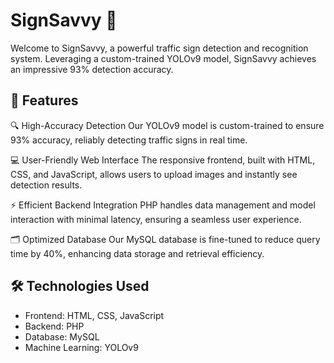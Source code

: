 # SignSavvy 🚦

Welcome to SignSavvy, a powerful traffic sign detection and recognition system. Leveraging a custom-trained YOLOv9 model, SignSavvy achieves an impressive 93% detection accuracy.



## 🌟 Features

🔍 High-Accuracy Detection
Our YOLOv9 model is custom-trained to ensure 93% accuracy, reliably detecting traffic signs in real time.

💻 User-Friendly Web Interface
The responsive frontend, built with HTML, CSS, and JavaScript, allows users to upload images and instantly see detection results.

⚡ Efficient Backend Integration
PHP handles data management and model interaction with minimal latency, ensuring a seamless user experience.

🗂️ Optimized Database
Our MySQL database is fine-tuned to reduce query time by 40%, enhancing data storage and retrieval efficiency.



## 🛠️ Technologies Used

* Frontend: HTML, CSS, JavaScript
* Backend: PHP
* Database: MySQL
* Machine Learning: YOLOv9


